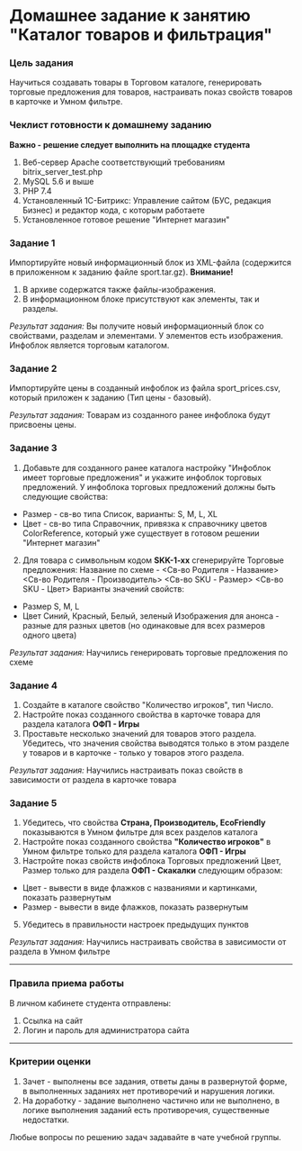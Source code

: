 # Домашнее задание к занятию "Каталог товаров и фильтрация"

### Цель задания

Научиться создавать товары в Торговом каталоге, генерировать торговые предложения для товаров, настраивать показ свойств товаров в карточке и Умном фильтре.

### Чеклист готовности к домашнему заданию
**Важно - решение следует выполнить на площадке студента**
1. Веб-сервер Apache соответствующий требованиям bitrix_server_test.php
2. MySQL 5.6 и выше
3. PHP 7.4
4. Установленный 1С-Битрикс: Управление сайтом (БУС, редакция Бизнес) и редактор кода, с которым работаете
5. Установленное готовое решение "Интернет магазин"

### Задание 1

Импортируйте новый информационный блок из XML-файла (содержится в приложенном к заданию файле sport.tar.gz). 
**Внимание!**
1. В архиве содержатся также файлы-изображения.
2. В информационном блоке присутствуют как элементы, так и разделы.

*Результат задания:* 
Вы получите новый информационный блок со свойствами, разделам и элементами. У элементов есть изображения. Инфоблок является торговым каталогом.

### Задание 2

Импортируйте цены в созданный инфоблок из файла sport_prices.csv, который приложен к заданию (Тип цены - базовый).

*Результат задания:* 
Товарам из созданного ранее инфоблока будут присвоены цены. 

### Задание 3

1. Добавьте для созданного ранее каталога настройку "Инфоблок имеет торговые предложения" и укажите инфоблок торговых предложений.
У инфоблока торговых предложений должны быть следующие свойства:
- Размер - св-во типа Список, варианты: S, M, L, XL
- Цвет - св-во типа Справочник, привязка к справочнику цветов ColorReference, который уже существует в готовом решении "Интернет магазин"

2. Для товара с символьным кодом **SKK-1-xx** сгенерируйте Торговые предложения:
Название по схеме - <Св-во Родителя - Название> <Св-во Родителя - Производитель> <Св-во SKU - Размер> <Св-во SKU - Цвет>
Варианты значений свойств:
- Размер S, M, L
- Цвет Синий, Красный, Белый, зеленый
Изображения для анонса - разные для разных цветов (но одинаковые для всех размеров одного цвета)

*Результат задания:* 
Научились генерировать торговые предложения по схеме

### Задание 4

1. Создайте в каталоге свойство "Количество игроков", тип Число. 
2. Настройте показ созданного свойства  в карточке товара для раздела каталога **ОФП - Игры**
3. Проставьте несколько значений для товаров этого раздела. Убедитесь,  что значения свойства выводятся только в этом разделе у товаров и в карточке - только у товаров этого раздела.

*Результат задания:* 
Научились настраивать показ свойств в зависимости от раздела  в карточке товара

### Задание 5

1. Убедитесь, что свойства **Страна, Производитель, EcoFriendly** показываются в Умном фильтре для всех разделов каталога
2. Настройте показ созданного свойства  **"Количество игроков"** в  Умном фильтре  только  для раздела каталога **ОФП - Игры**
3. Настройте показ свойств инфоблока Торговых предложений Цвет, Размер только для раздела **ОФП - Скакалки** следующим образом:
- Цвет - вывести в виде флажков с названиями и картинками, показать развернутым
- Размер - вывести в виде флажков, показать развернутым
5. Убедитесь в правильности настроек предыдущих пунктов

*Результат задания:* 
Научились настраивать свойства в зависимости от раздела  в Умном фильтре

------

### Правила приема работы

В личном кабинете студента отправлены:
1.  Ссылка на сайт
2.  Логин и пароль для администратора сайта


------

### Критерии оценки

1. Зачет - выполнены все задания, ответы даны в развернутой форме, в выполненных заданиях нет противоречий и нарушения логики. 
2. На доработку - задание выполнено частично или не выполнено, в логике выполнения заданий есть противоречия, существенные недостатки.

Любые вопросы по решению задач задавайте в чате учебной группы.

